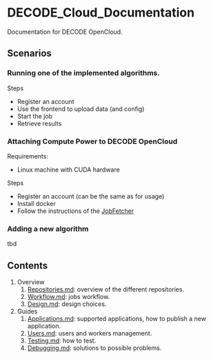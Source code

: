 # DECODE_Cloud_Documentation
Documentation for DECODE OpenCloud. 

## Scenarios
### Running one of the implemented algorithms.
Steps
- Register an account
- Use the frontend to upload data (and config)
- Start the job
- Retrieve results

### Attaching Compute Power to DECODE OpenCloud
Requirements:
- Linux machine with CUDA hardware

Steps
- Register an account (can be the same as for usage)
- Install docker
- Follow the instructions of the [JobFetcher](https://github.com/ries-lab/DECODE_Cloud_JobFetcher)

### Adding a new algorithm
tbd

## Contents
1. Overview
   1. [Repositories.md](./1_overview/1_1_Repositories.md): overview of the different repositories.
   2. [Workflow.md](./1_overview/1_2_Workflow.md): jobs workflow.
   3. [Design.md](./1_overview/1_3_Design.md): design choices.
2. Guides
   1. [Applications.md](./2_guides/2_1_Applications.md): supported applications, how to publish a new application.
   2. [Users.md](./2_guides/2_2_Users.md): users and workers management.
   3. [Testing.md](./2_guides/2_3_Testing.md): how to test.
   4. [Debugging.md](./2_guides/2_4_Debugging.md): solutions to possible problems.

